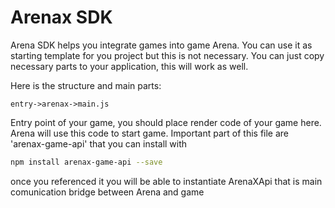 # Arenax SDK

Arena SDK helps you integrate games into game Arena. You can use it as starting template for you project but this is not necessary. You can just copy necessary parts to your application, this will work as well.

Here is the structure and main parts:

``
entry->arenax->main.js
``

Entry point of your game, you should place render code of your game here. Arena will use this code to start game. Important part of this file are 'arenax-game-api' that you can install with

```bash
npm install arenax-game-api --save
```

once you referenced it you will be able to instantiate ArenaXApi that is main comunication bridge between Arena and game